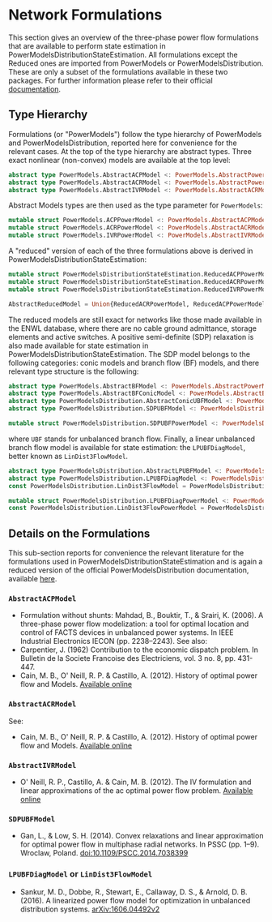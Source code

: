 # Network Formulations

This section gives an overview of the three-phase power flow formulations that are available to perform state estimation in PowerModelsDistributionStateEstimation. All formulations except the Reduced ones are imported from PowerModels or PowerModelsDistribution. These are only a subset of the formulations available in these two packages. For further information please refer to their official [documentation](https://lanl-ansi.github.io/PowerModelsDistribution.jl/stable/formulations/).

## Type Hierarchy

Formulations (or "PowerModels") follow the type hierarchy of PowerModels and PowerModelsDistribution, reported here for convenience for the relevant cases.
At the top of the type hierarchy are abstract types. Three exact nonlinear (non-convex) models are available at the top level:

```julia
abstract type PowerModels.AbstractACPModel <: PowerModels.AbstractPowerModel end
abstract type PowerModels.AbstractACRModel <: PowerModels.AbstractPowerModel end
abstract type PowerModels.AbstractIVRModel <: PowerModels.AbstractACRModel end
```

Abstract Models types are then used as the type parameter for `PowerModels`:

```julia
mutable struct PowerModels.ACPPowerModel <: PowerModels.AbstractACPModel PowerModelsDistribution.@pmd_fields end
mutable struct PowerModels.ACRPowerModel <: PowerModels.AbstractACRModel PowerModelsDistribution.@pmd_fields end
mutable struct PowerModels.IVRPowerModel <: PowerModels.AbstractIVRModel PowerModelsDistribution.@pmd_fields end
```

A "reduced" version of each of the three formulations above is derived in PowerModelsDistributionStateEstimation:

```julia
mutable struct PowerModelsDistributionStateEstimation.ReducedACPPowerModel <: PowerModels.AbstractACPModel PowerModelsDistribution.@pmd_fields end
mutable struct PowerModelsDistributionStateEstimation.ReducedACRPowerModel <: PowerModels.AbstractACRModel PowerModelsDistribution.@pmd_fields end
mutable struct PowerModelsDistributionStateEstimation.ReducedIVRPowerModel <: PowerModels.AbstractIVRModel PowerModelsDistribution.@pmd_fields end

AbstractReducedModel = Union{ReducedACRPowerModel, ReducedACPPowerModel}
```

The reduced models are still exact for networks like those made available in the ENWL database, where there are no cable ground admittance, storage elements and active switches.
A positive semi-definite (SDP) relaxation is also made available for state estimation in PowerModelsDistributionStateEstimation. The SDP model belongs to the following categories: conic models and branch flow (BF) models, and there relevant type structure is the following:

```julia
abstract type PowerModels.AbstractBFModel <: PowerModels.AbstractPowerModel end
abstract type PowerModels.AbstractBFConicModel <: PowerModels.AbstractBFModel end
abstract type PowerModelsDistribution.AbstractConicUBFModel <: PowerModels.AbstractBFConicModel end
abstract type PowerModelsDistribution.SDPUBFModel <: PowerModelsDistribution.AbstractConicUBFModel end

mutable struct PowerModelsDistribution.SDPUBFPowerModel <: PowerModelsDistribution.SDPUBFModel PowerModelsDistribution.@pmd_fields end
```
where `UBF` stands for unbalanced branch flow. Finally, a linear unbalanced branch flow model is available for state estimation: the `LPUBFDiagModel`, better known as `LinDist3FlowModel`.

```julia
abstract type PowerModelsDistribution.AbstractLPUBFModel <: PowerModelsDistribution.AbstractNLPUBFModel end
abstract type PowerModelsDistribution.LPUBFDiagModel <: PowerModelsDistribution.AbstractLPUBFModel end
const PowerModelsDistribution.LinDist3FlowModel = PowerModelsDistribution.LPUBFDiagModel

mutable struct PowerModelsDistribution.LPUBFDiagPowerModel <: PowerModelsDistribution.LPUBFDiagModel PowerModelsDistribution.@pmd_fields end
const PowerModelsDistribution.LinDist3FlowPowerModel = PowerModelsDistribution.LPUBFDiagPowerModel
```

## Details on the Formulations

This sub-section reports for convenience the relevant literature for the formulations used in PowerModelsDistributionStateEstimation and is again a reduced version of the official PowerModelsDistribution documentation, available [here](https://lanl-ansi.github.io/PowerModelsDistribution.jl/stable/formulation-details/).

### `AbstractACPModel`

- Formulation without shunts: Mahdad, B., Bouktir, T., & Srairi, K. (2006). A three-phase power flow modelization: a tool for optimal location and control of FACTS devices in unbalanced power systems. In IEEE Industrial Electronics IECON (pp. 2238–2243).
See also:
- Carpentier, J. (1962) Contribution to the economic dispatch problem. In Bulletin de la Societe Francoise des Electriciens, vol. 3 no. 8, pp. 431-447.
- Cain, M. B., O' Neill, R. P. & Castillo, A. (2012). History of optimal power flow and Models. [Available online](https://www.ferc.gov/industries/electric/indus-act/market-planning/opf-papers/acopf-1-history-Model-testing.pdf)

### `AbstractACRModel`
See:
- Cain, M. B., O' Neill, R. P. & Castillo, A. (2012). History of optimal power flow and Models. [Available online](https://www.ferc.gov/industries/electric/indus-act/market-planning/opf-papers/acopf-1-history-Model-testing.pdf)

### `AbstractIVRModel`

- O' Neill, R. P., Castillo, A. & Cain, M. B. (2012). The IV formulation and linear approximations of the ac optimal power flow problem. [Available online](https://www.ferc.gov/sites/default/files/2020-05/acopf-2-iv-linearization.pdf)

### `SDPUBFModel`

- Gan, L., & Low, S. H. (2014). Convex relaxations and linear approximation for optimal power flow in multiphase radial networks. In PSSC (pp. 1–9). Wroclaw, Poland. [doi:10.1109/PSCC.2014.7038399](https://doi.org/10.1109/PSCC.2014.7038399)

### `LPUBFDiagModel` or `LinDist3FlowModel`

- Sankur, M. D., Dobbe, R., Stewart, E., Callaway, D. S., & Arnold, D. B. (2016). A linearized power flow model for optimization in unbalanced distribution systems. [arXiv:1606.04492v2](https://arxiv.org/abs/1606.04492v2)
